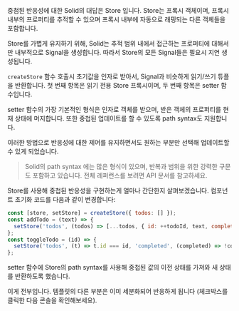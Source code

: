 중첨된 반응성에 대한 Solid의 대답은 Store 입니다. Store는 프록시 객체이며, 프록시 내부의 프로퍼티를 추적할 수 있으며 프록시 내부에 자동으로 래핑되는 다른 객체들을 포함합니다.

Store를 가볍게 유지하기 위해, Solid는 추적 범위 내에서 접근하는 프로퍼티에 대해서만 내부적으로 Signal을 생성합니다. 따라서 Store의 모든 Signal들은 필요시 지연 생성됩니다.

`createStore` 함수 호출시 초기값을 인자로 받아서, Signal과 비슷하게 읽기/쓰기 튜플을 반환합니다. 첫 번째 항목은 읽기 전용 Store 프록시이며, 두 번째 항목은 setter 함수입니다.

setter 함수의 가장 기본적인 형식은 인자로 객체를 받으며, 받은 객체의 프로퍼티를 현재 상태에 머지합니다. 또한 중첩된 업데이트를 할 수 있도록 path syntax도 지원합니다.

이러한 방법으로 반응성에 대한 제어를 유지하면서도 원하는 부분만 선택해 업데이트할 수 있게 되었습니다.

> Solid의 path syntax 에는 많은 형식이 있으며, 반복과 범위을 위한 강력한 구문도 포함하고 있습니다. 전체 레퍼런스를 보려면 API 문서를 참고하세요.

Store를 사용해 중첩된 반응성을 구현하는게 얼마나 간단한지 살펴보겠습니다. 컴포넌트 초기화 코드를 다음과 같이 변경합니다:

```js
const [store, setStore] = createStore({ todos: [] });
const addTodo = (text) => {
  setStore('todos', (todos) => [...todos, { id: ++todoId, text, completed: false }]);
};
const toggleTodo = (id) => {
  setStore('todos', (t) => t.id === id, 'completed', (completed) => !completed);
};
```

setter 함수에 Store의 path syntax를 사용해 중첩된 값의 이전 상태를 가져와 새 상태를 반환하도록 했습니다.

이게 전부입니다. 템플릿의 다른 부분은 이미 세분화되어 반응하게 됩니다 (체크박스를 클릭한 다음 콘솔을 확인해보세요).

